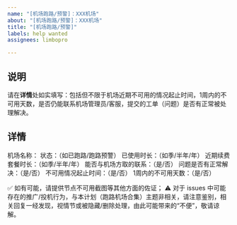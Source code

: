 ```yaml
---
name: "[机场跑路/预警]：XXX机场"
about: "[机场跑路/预警]：XXX机场"
title: "[机场跑路/预警]"
labels: help wanted
assignees: limbopro

---
```


## 说明

请在**详情**处如实填写：包括但不限于机场近期不可用的情况起止时间，1周内的不可用天数，是否仍能联系机场管理员/客服，提交的工单（问题）是否有正常被处理解决。

## 详情

机场名称：
状态：（如已跑路/跑路预警）
已使用时长：（如季/半年/年）
近期续费套餐时长：（如季/半年/年）
能否与机场方取的联系：（是/否）
问题是否有正常解决：（是/否）
不可用情况起止时间：（是/否）
1周内的不可用天数：（是/否）

✅ 如有可能，请提供节点不可用截图等其他方面的佐证；
⚠️ 对于 issues 中可能存在的推广/投机行为，与本计划（跑路机场合集）主题非相关，请注意鉴别，相关回复一经发现，视情节或被隐藏/删除处理，由此可能带来的“不便”，敬请谅解。
